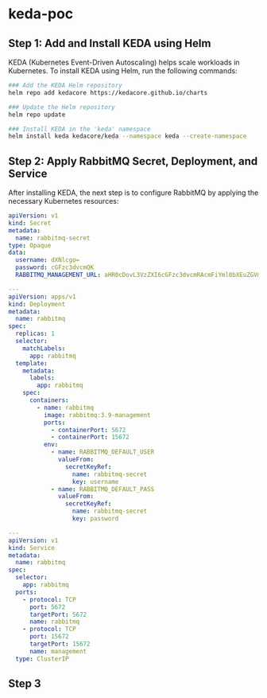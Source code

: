 # keda-poc

## Step 1: Add and Install KEDA using Helm
KEDA (Kubernetes Event-Driven Autoscaling) helps scale workloads in Kubernetes. To install KEDA using Helm, run the following commands:

```bash
### Add the KEDA Helm repository
helm repo add kedacore https://kedacore.github.io/charts

### Update the Helm repository
helm repo update

### Install KEDA in the 'keda' namespace
helm install keda kedacore/keda --namespace keda --create-namespace
```

## Step 2: Apply RabbitMQ Secret, Deployment, and Service
After installing KEDA, the next step is to configure RabbitMQ by applying the necessary Kubernetes resources:
```yaml
apiVersion: v1
kind: Secret
metadata:
  name: rabbitmq-secret
type: Opaque
data:
  username: dXNlcgo=
  password: cGFzc3dvcmQK
  RABBITMQ_MANAGEMENT_URL: aHR0cDovL3VzZXI6cGFzc3dvcmRAcmFiYml0bXEuZGVmYXVsdC5zdmMuY2x1c3Rlci5sb2NhbDoxNTY3Mi8K

---
apiVersion: apps/v1
kind: Deployment
metadata:
  name: rabbitmq
spec:
  replicas: 1
  selector:
    matchLabels:
      app: rabbitmq
  template:
    metadata:
      labels:
        app: rabbitmq
    spec:
      containers:
        - name: rabbitmq
          image: rabbitmq:3.9-management
          ports:
            - containerPort: 5672
            - containerPort: 15672
          env:
            - name: RABBITMQ_DEFAULT_USER
              valueFrom:
                secretKeyRef:
                  name: rabbitmq-secret
                  key: username
            - name: RABBITMQ_DEFAULT_PASS
              valueFrom:
                secretKeyRef:
                  name: rabbitmq-secret
                  key: password

---
apiVersion: v1
kind: Service
metadata:
  name: rabbitmq
spec:
  selector:
    app: rabbitmq
  ports:
    - protocol: TCP
      port: 5672
      targetPort: 5672
      name: rabbitmq
    - protocol: TCP
      port: 15672
      targetPort: 15672
      name: management
  type: ClusterIP
```
## Step 3
